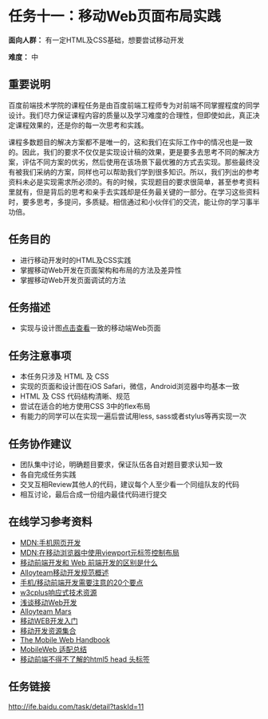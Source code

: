 任务十一：移动Web页面布局实践
===
**面向人群：** 有一定HTML及CSS基础，想要尝试移动开发

**难度：** 中

重要说明
---
百度前端技术学院的课程任务是由百度前端工程师专为对前端不同掌握程度的同学设计。我们尽力保证课程内容的质量以及学习难度的合理性，但即使如此，真正决定课程效果的，还是你的每一次思考和实践。

课程多数题目的解决方案都不是唯一的，这和我们在实际工作中的情况也是一致的。因此，我们的要求不仅仅是实现设计稿的效果，更是要多去思考不同的解决方案，评估不同方案的优劣，然后使用在该场景下最优雅的方式去实现。那些最终没有被我们采纳的方案，同样也可以帮助我们学到很多知识。所以，我们列出的参考资料未必是实现需求所必须的。有的时候，实现题目的要求很简单，甚至参考资料里就有，但是背后的思考和亲手去实践却是任务最关键的一部分。在学习这些资料时，要多思考，多提问，多质疑。相信通过和小伙伴们的交流，能让你的学习事半功倍。

任务目的
---
* 进行移动开发时的HTML及CSS实践
* 掌握移动Web开发在页面架构和布局的方法及差异性
* 掌握移动Web开发页面调试的方法

任务描述
---
* 实现与设计图[点击查看](http://7xrp04.com1.z0.glb.clouddn.com/task_1_11_1.jpg)一致的移动端Web页面


任务注意事项
---
* 本任务只涉及 HTML 及 CSS
* 实现的页面和设计图在iOS Safari，微信，Android浏览器中均基本一致
* HTML 及 CSS 代码结构清晰、规范
* 尝试在适合的地方使用CSS 3中的flex布局
* 有能力的同学可以在实现一遍后尝试用less, sass或者stylus等再实现一次

任务协作建议
---
* 团队集中讨论，明确题目要求，保证队伍各自对题目要求认知一致
* 各自完成任务实践
* 交叉互相Review其他人的代码，建议每个人至少看一个同组队友的代码
* 相互讨论，最后合成一份组内最佳代码进行提交

在线学习参考资料
---
* [MDN:手机网页开发](https://developer.mozilla.org/zh-CN/docs/Web/Guide/Mobile)
* [MDN:在移动浏览器中使用viewport元标签控制布局](https://developer.mozilla.org/zh-CN/docs/Mobile/Viewport_meta_tag)
* [移动前端开发和 Web 前端开发的区别是什么](https://www.zhihu.com/question/20269059)
* [Alloyteam移动开发规范概述](http://alloyteam.github.io/Spirit/modules/Standard/)
* [手机/移动前端开发需要注意的20个要点](http://sentsin.com/web/54.html)
* [w3cplus响应式技术资源](http://www.w3cplus.com/responsive)
* [浅谈移动Web开发](http://www.infoq.com/cn/articles/development-of-the-mobile-web-deep-concept)
* [Alloyteam Mars](https://github.com/AlloyTeam/Mars)
* [移动WEB开发入门](http://junmer.github.io/mobile-dev-get-started/)
* [移动开发资源集合](https://github.com/jtyjty99999/mobileTech)
* [The Mobile Web Handbook](http://quirksmode.org/mobilewebhandbook/)
* [MobileWeb 适配总结](http://www.w3ctech.com/topic/979)
* [移动前端不得不了解的html5 head 头标签](http://www.css88.com/archives/5480)

任务链接
---
http://ife.baidu.com/task/detail?taskId=11
